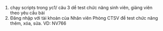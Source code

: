 1. chạy scripts trong yc1/ câu 3 dể test chức năng sinh viên, giảng viên theo yêu cầu bài
2. Đăng nhập với tài khoản của Nhân viên Phòng CTSV để test chức năng thêm, xóa, sửa. VD: NV766
